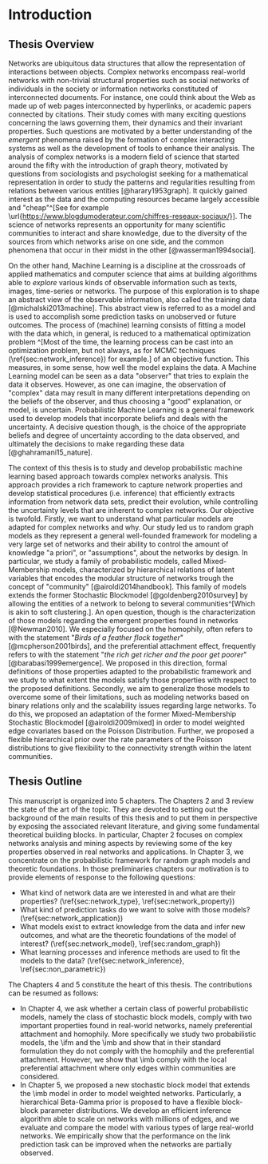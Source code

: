 # Introduction


## Thesis Overview

Networks are ubiquitous data structures that allow the representation of interactions between objects. Complex networks encompass real-world networks with non-trivial structural properties such as social networks of individuals in the society or information networks constituted of interconnected documents. For instance, one could think about the Web as made up of web pages interconnected by hyperlinks, or academic papers connected by citations. Their study comes with many exciting questions concerning the laws governing them, their dynamics and their invariant properties. Such questions are motivated by a better understanding of the *emergent* phenomena raised by the formation of complex interacting systems as well as the development of tools to enhance their analysis. The analysis of complex networks is a modern field of science that started around the fifty with the introduction of graph theory, motivated by questions from sociologists and psychologist seeking for a mathematical representation in order to study the patterns and regularities resulting from relations between various entities [@harary1953graph]. It quickly gained interest as the data and the computing resources became largely accessible and "cheap"^[See for example \url{https://www.blogdumoderateur.com/chiffres-reseaux-sociaux/}]. The science of networks represents an opportunity for many scientific communities to interact and share knowledge, due to the diversity of the sources from which networks arise on one side, and the common phenomena that occur in their midst in the other [@wasserman1994social].

On the other hand, Machine Learning is a discipline at the crossroads of applied mathematics and computer science that aims at building algorithms able to *explore* various kinds of observable information such as texts, images, time-series or networks.
The purpose of this exploration is to shape an abstract view of the observable information, also called the training data [@michalski2013machine]. This abstract view is referred to as a model and is used to accomplish some prediction tasks on unobserved or future outcomes.
The process of (machine) learning consists of fitting a model with the data which, in general, is reduced to a mathematical optimization problem ^[Most of the time, the learning process can be cast into an optimization problem, but not always, as for MCMC techniques (\ref{sec:network_inference}) for example.] of an objective function. This measures, in some sense, how well the model explains the data. A Machine Learning model can be seen as a data "observer" that tries to explain the data it observes. However, as one can imagine, the observation of "complex" data may result in many different interpretations depending on the beliefs of the observer, and thus choosing a "good" explanation, or model, is uncertain. Probabilistic Machine Learning is a general framework used to develop models that incorporate beliefs and deals with the uncertainty. A decisive question though, is the choice of the appropriate beliefs and degree of uncertainty according to the data observed, and ultimately the decisions to make regarding these data [@ghahramani15_nature].

The context of this thesis is to study and develop probabilistic machine learning based approach towards complex networks analysis. This approach provides a rich framework to capture network properties and develop statistical procedures (i.e. inference) that efficiently extracts information from network data sets, predict their evolution, while controlling the uncertainty levels that are inherent to complex networks.
Our objective is twofold.
Firstly, we want to understand what particular models are adapted for complex networks and why. Our study led us to random graph models as they represent a general well-founded framework for modeling a very large set of networks and their ability to control the amount of knowledge "a priori", or "assumptions", about the networks by design.  In particular, we study a family of probabilistic models, called Mixed-Membership models, characterized by hierarchical relations of latent variables that encodes the modular structure of networks trough the concept of "community" [@airoldi2014handbook]. This family of models extends the former Stochastic Blockmodel [@goldenberg2010survey] by allowing the entities of a network to belong to several communities^[Which is akin to soft clustering.]. An open question, though is the characterization of those models regarding the emergent properties found in networks [@Newman2010]. We especially focused on the homophily, often refers to with the statement "*Birds of a feather flock together*" [@mcpherson2001birds], and the preferential attachment effect, frequently refers to with the statement "*the rich get richer and the poor get poorer*" [@barabasi1999emergence]. We proposed in this direction, formal definitions of those properties adapted to the probabilistic framework and we study to what extent the models satisfy those properties with respect to the proposed definitions.
Secondly, we aim to generalize those models to overcome some of their limitations, such as modeling networks based on binary relations only and the scalability issues regarding large networks. To do this, we proposed an adaptation of the former Mixed-Membership Stochastic Blockmodel [@airoldi2009mixed] in order to model weighted edge covariates based on the Poisson Distribution. Further, we proposed a flexible hierarchical prior over the rate parameters of the Poisson distributions to give flexibility to the connectivity strength within the latent communities.

## Thesis Outline

This manuscript is organized into 5 chapters. 
The Chapters 2 and 3 review the state of the art of the topic. They are devoted to setting out the background of the main results of this thesis and to put them in perspective by exposing the associated relevant literature, and giving some fundamental theoretical building blocks. In particular, Chapter 2 focuses on complex networks analysis and mining aspects by reviewing some of the key properties observed in real networks and applications. In Chapter 3, we concentrate on the probabilistic framework for random graph models and theoretic foundations. In those preliminaries chapters our motivation is to provide elements of response to the following questions:

* What kind of network data are we interested in and what are their properties? (\ref{sec:network_type}, \ref{sec:network_property})
* What kind of prediction tasks do we want to solve with those models?  (\ref{sec:network_application})
* What models exist to extract knowledge from the data and infer new outcomes, and what are the theoretic foundations of the model of interest? (\ref{sec:network_model}, \ref{sec:random_graph})
* What learning processes and inference methods are used to fit the models to the data? (\ref{sec:network_inference}, \ref{sec:non_parametric})

The Chapters 4 and 5 constitute the heart of this thesis. The contributions can be resumed as follows:

* In Chapter 4, we ask whether a certain class of powerful probabilistic models, namely the class of stochastic block models, comply with two important properties found in real-world networks, namely preferential attachment and homophily. More specifically we study two probabilistic models, the \ifm and the \imb and show that in their standard formulation they do not comply with the homophily and the preferential attachment. However, we show that \imb comply with the local preferential attachment where only edges within communities are considered.
* In Chapter 5, we proposed a new stochastic block model that extends the \imb model in order to model weighted networks. Particularly, a hierarchical Beta-Gamma prior is proposed to have a flexible block-block parameter distributions. We develop an efficient inference algorithm able to scale on networks with millions of edges, and we evaluate and compare the model with various types of large real-world networks. We empirically show that the performance on the link prediction task can be improved when the networks are partially observed.

<!--In chapter 6, we present our model implementation through a platform that we released under an open source license. The platform implement a design pattern to help the development and sharing of complex experiments.-->


